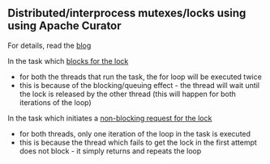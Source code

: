 ## Distributed/interprocess mutexes/locks using using Apache Curator

For details, read the [blog](https://simplydistributed.wordpress.com/2016/12/21/apache-curator-distributed-try-locks)

In the task which [blocks for the lock](https://github.com/abhirockzz/apache-curator-distributed-lock/blob/master/src/main/java/com/wordpress/simplydistributed/curator/disributedlock/BlockingLockTest.java#L30)

- for both the threads that run the task, the for loop will be executed twice
- this is because of the blocking/queuing effect - the thread will wait until the lock is released by the other thread (this will happen for both iterations of the loop)

In the task which initiates a [non-blocking request for the lock](https://github.com/abhirockzz/apache-curator-distributed-lock/blob/master/src/main/java/com/wordpress/simplydistributed/curator/disributedlock/NonBlockingLockTest.java#L30)

- for both threads, only one iteration of the loop in the task is executed
- this is because the thread which fails to get the lock in the first attempt does not block - it simply returns and repeats the loop
